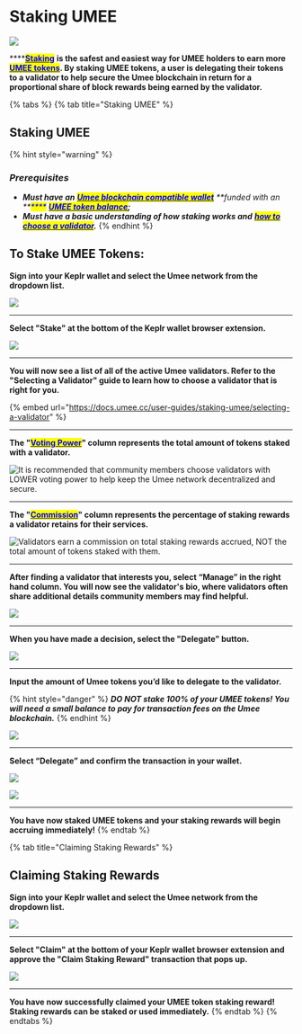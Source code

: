 # Staking UMEE

![](../.gitbook/assets/staking.jpg)

****[<mark style="color:blue;">**Staking**</mark>](https://docs.umee.cc/umee/blockchain-basics/what-is-staking) **is the safest and easiest way for UMEE holders to earn more** [<mark style="color:blue;">**UMEE tokens**</mark>](https://docs.umee.cc/umee/umee-overview/the-umee-token)**. By staking UMEE tokens, a user is delegating their tokens to a validator to help secure the Umee blockchain in return for a proportional share of block rewards being earned by the validator.**&#x20;

{% tabs %}
{% tab title="Staking UMEE" %}
## Staking UMEE

{% hint style="warning" %}
### _**Prerequisites**_

* _**Must have an**_ [_<mark style="color:blue;">**Umee blockchain compatible wallet**</mark>_](../) _**funded with an **<mark style="color:blue;">****</mark>_ [_<mark style="color:blue;">**UMEE token balance**</mark>_](../getting-started/funding-a-wallet.md)_**;**_
* _**Must have a basic understanding of how staking works and**_ [_<mark style="color:blue;">**how to choose a validator**</mark>_](selecting-a-validator.md)_**.**_
{% endhint %}

## **To Stake UMEE Tokens:**

**Sign into your Keplr wallet and select the Umee network from the dropdown list.**

![](<../.gitbook/assets/image (15).png>)

****

**Select "Stake" at the bottom of the Keplr wallet browser extension.**

![](<../.gitbook/assets/select stake.png>)

****

**You will now see a list of all of the active Umee validators. Refer to the "Selecting a Validator" guide to learn how to choose a validator that is right for you.**

{% embed url="https://docs.umee.cc/user-guides/staking-umee/selecting-a-validator" %}

****

**The "**[<mark style="color:blue;">**Voting Power**</mark>](https://docs.umee.cc/user-guides/staking-umee/selecting-a-validator#voting-power)**" column represents the total amount of tokens staked with a validator.**&#x20;

![It is recommended that community members choose validators with LOWER voting power to help keep the Umee network decentralized and secure.](<../.gitbook/assets/voting power column.png>)

****

**The "**[<mark style="color:blue;">**Commission**</mark>](https://docs.umee.cc/user-guides/staking-umee/selecting-a-validator#commission)**" column represents the percentage of staking rewards a validator retains for their services.**

![Validators earn a commission on total staking rewards accrued, NOT the total amount of tokens staked with them.](<../.gitbook/assets/commission column.png>)

****

**After finding a validator that interests you, select “Manage” in the right hand column. You will now see the validator's bio, where validators often share additional details community members may find helpful.**&#x20;

![](<../.gitbook/assets/select delegate (1).png>)

****

**When you have made a decision, select the "Delegate" button.**

![](<../.gitbook/assets/select delegate.png>)

****

**Input the amount of Umee tokens you’d like to delegate to the validator.**

{% hint style="danger" %}
_**DO NOT stake 100% of your UMEE tokens! You will need a small balance to pay for transaction fees on the Umee blockchain.**_&#x20;
{% endhint %}

![](<../.gitbook/assets/input amount to delegate.png>)

****

**Select “Delegate” and confirm the transaction in your wallet.**

![](<../.gitbook/assets/select delegate again (1).png>)

![](<../.gitbook/assets/approve the tx.png>)

****

**You have now staked UMEE tokens and your staking rewards will begin accruing immediately!**
{% endtab %}

{% tab title="Claiming Staking Rewards" %}
## Claiming Staking Rewards

**Sign into your Keplr wallet and select the Umee network from the dropdown list.**

![](<../.gitbook/assets/image (16).png>)

****

**Select "Claim" at the bottom of your Keplr wallet browser extension and approve the "Claim Staking Reward" transaction that pops up.**

![](<../.gitbook/assets/claim rewards (1).png>)

****

**You have now successfully claimed your UMEE token staking reward! Staking rewards can be staked or used immediately.**
{% endtab %}
{% endtabs %}
